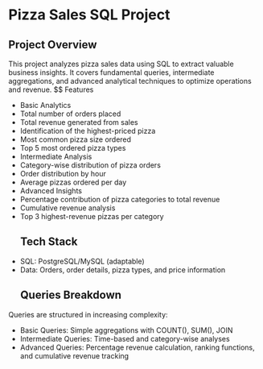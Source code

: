 # Pizza Sales SQL Project

## Project Overview
This project analyzes pizza sales data using SQL to extract valuable business insights. It covers fundamental queries, intermediate aggregations, and advanced analytical techniques to optimize operations and revenue.
$$ Features
- Basic Analytics
- Total number of orders placed
- Total revenue generated from sales
- Identification of the highest-priced pizza
- Most common pizza size ordered
- Top 5 most ordered pizza types
- Intermediate Analysis
- Category-wise distribution of pizza orders
- Order distribution by hour
- Average pizzas ordered per day
- Advanced Insights
- Percentage contribution of pizza categories to total revenue
- Cumulative revenue analysis
- Top 3 highest-revenue pizzas per category
  ## Tech Stack
- SQL: PostgreSQL/MySQL (adaptable)
- Data: Orders, order details, pizza types, and price information
  ## Queries Breakdown
Queries are structured in increasing complexity:
- Basic Queries: Simple aggregations with COUNT(), SUM(), JOIN
- Intermediate Queries: Time-based and category-wise analyses
- Advanced Queries: Percentage revenue calculation, ranking functions, and cumulative revenue tracking
